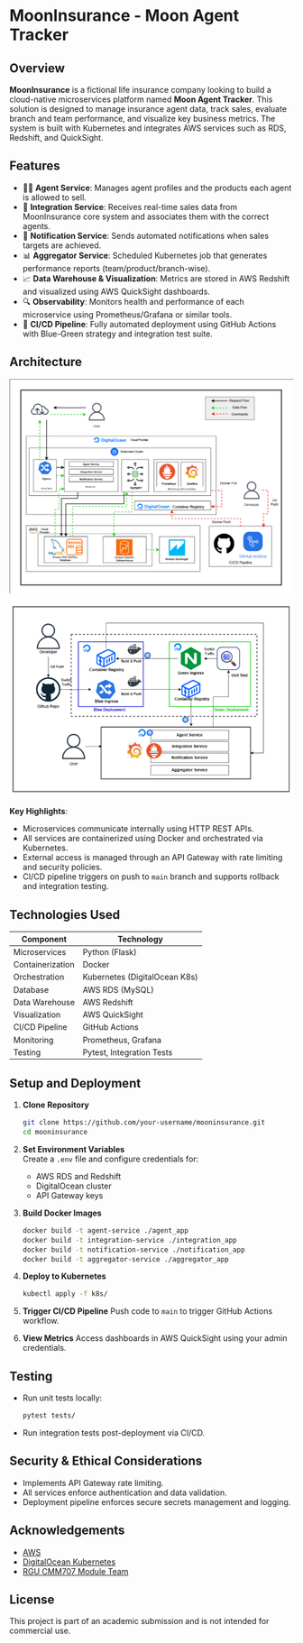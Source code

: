 # MoonInsurance - Moon Agent Tracker

## Overview

**MoonInsurance** is a fictional life insurance company looking to build a cloud-native microservices platform named **Moon Agent Tracker**. This solution is designed to manage insurance agent data, track sales, evaluate branch and team performance, and visualize key business metrics. The system is built with Kubernetes and integrates AWS services such as RDS, Redshift, and QuickSight.

## Features

- 🧑‍💼 **Agent Service**: Manages agent profiles and the products each agent is allowed to sell.
- 🔗 **Integration Service**: Receives real-time sales data from MoonInsurance core system and associates them with the correct agents.
- 📢 **Notification Service**: Sends automated notifications when sales targets are achieved.
- 📊 **Aggregator Service**: Scheduled Kubernetes job that generates performance reports (team/product/branch-wise).
- 📈 **Data Warehouse & Visualization**: Metrics are stored in AWS Redshift and visualized using AWS QuickSight dashboards.
- 🔍 **Observability**: Monitors health and performance of each microservice using Prometheus/Grafana or similar tools.
- 🚀 **CI/CD Pipeline**: Fully automated deployment using GitHub Actions with Blue-Green strategy and integration test suite.

## Architecture

![Architecture Diagram](./images/solution_architecture.png)

![CI/CD Pipeline Diagram](./images/cicdpipeline.png)


**Key Highlights**:
- Microservices communicate internally using HTTP REST APIs.
- All services are containerized using Docker and orchestrated via Kubernetes.
- External access is managed through an API Gateway with rate limiting and security policies.
- CI/CD pipeline triggers on push to `main` branch and supports rollback and integration testing.

## Technologies Used

| Component              | Technology                            |
|------------------------|----------------------------------------|
| Microservices          | Python (Flask)                         |
| Containerization       | Docker                                 |
| Orchestration          | Kubernetes (DigitalOcean K8s)          |
| Database               | AWS RDS (MySQL)                        |
| Data Warehouse         | AWS Redshift                           |
| Visualization          | AWS QuickSight                         |
| CI/CD Pipeline         | GitHub Actions                         |
| Monitoring             | Prometheus, Grafana                    |
| Testing                | Pytest, Integration Tests              |

## Setup and Deployment

1. **Clone Repository**  
   ```bash
   git clone https://github.com/your-username/mooninsurance.git
   cd mooninsurance
   ```

2. **Set Environment Variables**  
   Create a `.env` file and configure credentials for:
   - AWS RDS and Redshift
   - DigitalOcean cluster
   - API Gateway keys

3. **Build Docker Images**
   ```bash
   docker build -t agent-service ./agent_app
   docker build -t integration-service ./integration_app
   docker build -t notification-service ./notification_app
   docker build -t aggregator-service ./aggregator_app
   ```

4. **Deploy to Kubernetes**
   ```bash
   kubectl apply -f k8s/
   ```

5. **Trigger CI/CD Pipeline**
   Push code to `main` to trigger GitHub Actions workflow.

6. **View Metrics**
   Access dashboards in AWS QuickSight using your admin credentials.

## Testing

- Run unit tests locally:
  ```bash
  pytest tests/
  ```

- Run integration tests post-deployment via CI/CD.

## Security & Ethical Considerations

- Implements API Gateway rate limiting.
- All services enforce authentication and data validation.
- Deployment pipeline enforces secure secrets management and logging.

## Acknowledgements

- [AWS](https://aws.amazon.com)
- [DigitalOcean Kubernetes](https://www.digitalocean.com/products/kubernetes)
- [RGU CMM707 Module Team](https://campusmoodle.rgu.ac.uk)

## License

This project is part of an academic submission and is not intended for commercial use.
